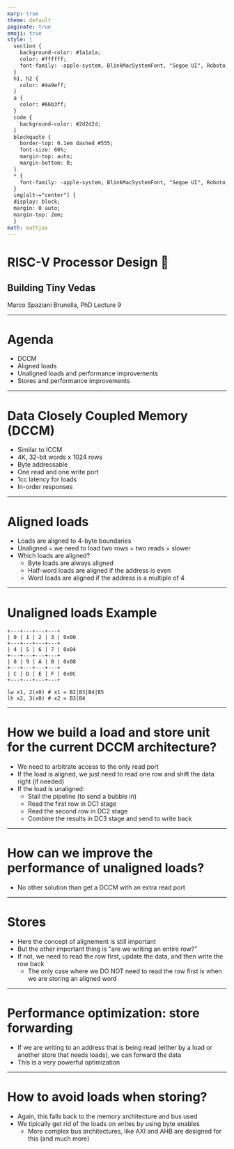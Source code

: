 ```yaml
---
marp: true
theme: default
paginate: true
emoji: true
style: |
  section {
    background-color: #1a1a1a;
    color: #ffffff;
    font-family: -apple-system, BlinkMacSystemFont, "Segoe UI", Roboto, sans-serif;
  }
  h1, h2 {
    color: #4a9eff;
  }
  a {
    color: #66b3ff;
  }
  code {
    background-color: #2d2d2d;
  }
  blockquote {
    border-top: 0.1em dashed #555;
    font-size: 60%;
    margin-top: auto;
    margin-bottom: 0;
  }
  * {
    font-family: -apple-system, BlinkMacSystemFont, "Segoe UI", Roboto, sans-serif;
  }
  img[alt~="center"] {
  display: block;
  margin: 0 auto;
  margin-top: 2em;
  }
math: mathjax
---
```


# RISC-V Processor Design 🚀

## Building Tiny Vedas

Marco Spaziani Brunella, PhD
Lecture 9

---

# Agenda

- DCCM
- Aligned loads
- Unaligned loads and performance improvements
- Stores and performance improvements

---

# Data Closely Coupled Memory (DCCM)

- Similar to ICCM
- 4K, 32-bit words x 1024 rows
- Byte addressable
- One read and one write port
- 1cc latency for loads
- In-order responses

---

# Aligned loads

- Loads are aligned to 4-byte boundaries
- Unaligned = we need to load two rows = two reads = slower
- Which loads are aligned?
  - Byte loads are always aligned
  - Half-word loads are aligned if the address is even
  - Word loads are aligned if the address is a multiple of 4

---

# Unaligned loads Example

```
+---+---+---+---+
| 0 | 1 | 2 | 3 | 0x00
+---+---+---+---+
| 4 | 5 | 6 | 7 | 0x04
+---+---+---+---+
| 8 | 9 | A | B | 0x08
+---+---+---+---+
| C | D | E | F | 0x0C
+---+---+---+---+

lw x1, 2(x0) # x1 = B2|B3|B4|B5
lh x2, 3(x0) # x2 = B3|B4
```

---

# How we build a load and store unit for the current DCCM architecture?

- We need to arbitrate access to the only read port
- If the load is aligned, we just need to read one row and shift the data right (if needed)
- If the load is unaligned:
  - Stall the pipeline (to send a bubble in)
  - Read the first row in DC1 stage
  - Read the second row in DC2 stage
  - Combine the results in DC3 stage and send to write back

---

# How can we improve the performance of unaligned loads?

- No other solution than get a DCCM with an extra read port

---

# Stores

- Here the concept of alignement is still important
- But the other important thing is "are we writing an entire row?"
- If not, we need to read the row first, update the data, and then write the row back
   - The only case where we DO NOT need to read the row first is when we are storing an aligned word

---

# Performance optimization: store forwarding

- If we are writing to an address that is being read (either by a load or another store that needs loads), we can forward the data
- This is a very powerful optimization

---

# How to avoid loads when storing?

- Again, this falls back to the memory architecture and bus used
- We tipically get rid of the loads on writes by using byte enables
   - More complex bus architectures, like AXI and AHB are designed for this (and much more)


